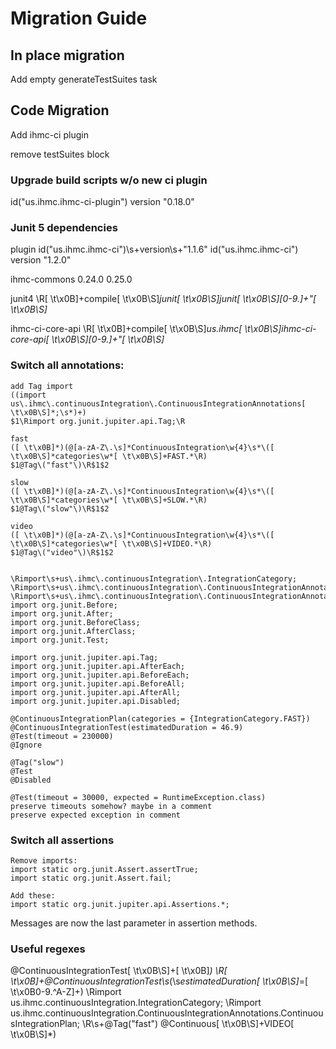 # Migration Guide


## In place migration

Add empty generateTestSuites task

## Code Migration

Add ihmc-ci plugin

remove testSuites block

### Upgrade build scripts w/o new ci plugin

id("us.ihmc.ihmc-ci-plugin") version "0.18.0"

### Junit 5 dependencies

plugin
id\("us\.ihmc\.ihmc-ci"\)\s+version\s+"1\.1\.6"
id("us.ihmc.ihmc-ci") version "1.2.0"

ihmc-commons
0\.24\.0
0.25.0

junit4
\R[ \t\x0B]+compile[ \t\x0B\S]*junit[ \t\x0B\S]*junit[ \t\x0B\S]*[0-9\.]+"[ \t\x0B\S]*

ihmc-ci-core-api
\R[ \t\x0B]+compile[ \t\x0B\S]*us\.ihmc[ \t\x0B\S]*ihmc-ci-core-api[ \t\x0B\S]*[0-9\.]+"[ \t\x0B\S]*

### Switch all annotations:
```
add Tag import
((import us\.ihmc\.continuousIntegration\.ContinuousIntegrationAnnotations[ \t\x0B\S]*;\s*)+)
$1\Rimport org.junit.jupiter.api.Tag;\R

fast
([ \t\x0B]*)(@[a-zA-Z\.\s]*ContinuousIntegration\w{4}\s*\([ \t\x0B\S]*categories\w*[ \t\x0B\S]+FAST.*\R)
$1@Tag\("fast"\)\R$1$2

slow
([ \t\x0B]*)(@[a-zA-Z\.\s]*ContinuousIntegration\w{4}\s*\([ \t\x0B\S]*categories\w*[ \t\x0B\S]+SLOW.*\R)
$1@Tag\("slow"\)\R$1$2

video
([ \t\x0B]*)(@[a-zA-Z\.\s]*ContinuousIntegration\w{4}\s*\([ \t\x0B\S]*categories\w*[ \t\x0B\S]+VIDEO.*\R)
$1@Tag\("video"\)\R$1$2


\Rimport\s+us\.ihmc\.continuousIntegration\.IntegrationCategory;
\Rimport\s+us\.ihmc\.continuousIntegration\.ContinuousIntegrationAnnotations\.ContinuousIntegrationPlan;
\Rimport\s+us\.ihmc\.continuousIntegration\.ContinuousIntegrationAnnotations\.ContinuousIntegrationTest;
import org.junit.Before;
import org.junit.After;
import org.junit.BeforeClass;
import org.junit.AfterClass;
import org.junit.Test;

import org.junit.jupiter.api.Tag;
import org.junit.jupiter.api.AfterEach;
import org.junit.jupiter.api.BeforeEach;
import org.junit.jupiter.api.BeforeAll;
import org.junit.jupiter.api.AfterAll;
import org.junit.jupiter.api.Disabled;

@ContinuousIntegrationPlan(categories = {IntegrationCategory.FAST})
@ContinuousIntegrationTest(estimatedDuration = 46.9)
@Test(timeout = 230000)
@Ignore

@Tag("slow")
@Test
@Disabled

@Test(timeout = 30000, expected = RuntimeException.class)
preserve timeouts somehow? maybe in a comment
preserve expected exception in comment
```

### Switch all assertions
```
Remove imports:
import static org.junit.Assert.assertTrue;
import static org.junit.Assert.fail;

Add these:
import static org.junit.jupiter.api.Assertions.*;

```

Messages are now the last parameter in assertion methods.


### Useful regexes

@ContinuousIntegrationTest[ \t\x0B\S]+[ \t\x0B]*\)
\R[ \t\x0B]+@ContinuousIntegrationTest\s*\(\s*estimatedDuration[ \t\x0B\S]*=[ \t\x0B0-9\.^A-Z]+\)
\Rimport us\.ihmc\.continuousIntegration\.IntegrationCategory;
\Rimport us\.ihmc\.continuousIntegration\.ContinuousIntegrationAnnotations\.ContinuousIntegrationPlan;
\R\s+@Tag\("fast"\)
@Continuous[ \t\x0B\S]+VIDEO[ \t\x0B\S]*\)

